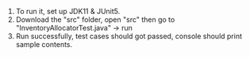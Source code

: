 1. To run it, set up JDK11 & JUnit5.
2. Download the "src" folder, open "src" then go to "InventoryAllocatorTest.java" -> run
3. Run successfully, test cases should got passed, console should print sample contents.
